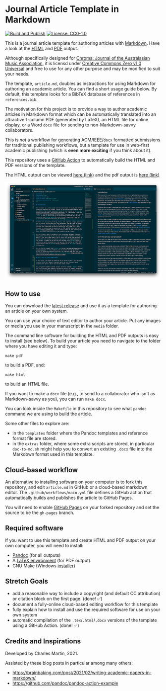 # Journal Article Template in Markdown

[![Build and Publish](https://github.com/cpmpercussion/chroma-template/actions/workflows/main.yml/badge.svg)](https://github.com/cpmpercussion/chroma-template/actions/workflows/main.yml)
[![License: CC0-1.0](https://img.shields.io/badge/License-CC0_1.0-lightgrey.svg)](http://creativecommons.org/publicdomain/zero/1.0/)

This is a journal article template for authoring articles with [Markdown](https://en.wikipedia.org/wiki/Markdown). Have a look at the [HTML](https://cpmpercussion.github.io/chroma-template/) and [PDF](https://cpmpercussion.github.io/chroma-template/article.pdf) output.

Although specifically designed for [Chroma: Journal of the Australasian Music Association](https://computermusic.org.au/journal/), it is licensd under [Creative Commons Zero v1.0 Universal](http://creativecommons.org/publicdomain/zero/1.0/) and free to use for any other purpose and may be modified to suit your needs.

The template, `article.md`, doubles as instructions for using Markdown for authoring an academic article. You can find a short usage guide below. By default, this template looks for a BibTeX database of references in `references.bib`.

The motivation for this project is to provide a way to author academic articles in Markdown format which can be automatically translated into an attractive 1-column PDF (generated by LaTeX), an HTML file for online display, or a Word `docx` file for sending to non-Markdown-savvy collaborators.

This is _not_ a workflow for generating ACM/IEEE/`docx` formatted submissions for traditional publishing workflows, but a template for use in web-first academic publishing (which is **even more exciting** if you think about it).

This repository uses a [GitHub Action](https://docs.github.com/en/actions) to automatically build the HTML and PDF versions of the template.

The HTML output can be viewed [here (link)](https://cpmpercussion.github.io/chroma-template/) and the pdf output is [here (link)](https://cpmpercussion.github.io/chroma-template/article.pdf)

![A picture of the template being edited in VSCode](media/markdown-editing.png?raw=true "Editing the article and viewing preview output.")

## How to use

You can download the [latest release](https://github.com/cpmpercussion/chroma-template/releases) and use it as a template for authoring an article on your own system.

You can use your choice of text editor to author your article. Put any images or media you use in your manuscript in the `media` folder.

The command line software for building the HTML and PDF outputs is easy to install (see below). To build your article you need to navigate to the folder where you have editing it and type:
```
make pdf
```
to build a PDF, and:
```
make html
```
to build an HTML file.

If you want to make a `docx` file (e.g., to send to a collaborator who isn't as Markdown-savvy as you), you can run `make docx`.

You can look inside the `Makefile` in this repository to see what `pandoc` command we are using to build the article.

Some other files to explore are:

- in the `templates` folder where the Pandoc templates and reference format file are stored.
- in the `extras` folder, where some extra scripts are stored, in particular `doc-to-md.sh` might help you to convert an existing `.docx` file into the Markdown format used in this template.

## Cloud-based workflow

An alternative to installing software on your computer is to fork this repository, and edit `article.md` in GitHub or a cloud-based markdown editor. The `.github/workflows/main.yml` file defines a GitHub action that automatically builds and publishes the article to GitHub Pages. 

You will need to enable [GitHub Pages](https://pages.github.com) on your forked repository and set the source to be the `gh-pages` branch.

## Required software

If you want to use this template and create HTML and PDF output on your own computer, you will need to install:

- [Pandoc](https://pandoc.org) (for all outputs)
- A [LaTeX environment](https://www.latex-project.org/get/) (for PDF output).
- GNU Make (Windows [installer](http://gnuwin32.sourceforge.net/packages/make.htm))

## Stretch Goals

- add a reasonable way to include a copyright (and default CC attribution) or citation block on the first page. (done! ✅)
- document a fully-online cloud-based editing workflow for this template
- fully explain how to install and use the required software for use on your own system
- automatic compilation of the `.tex`/`.html`/`.docx` versions of the template using a GitHub Action. (done! ✅)

## Credits and Inspirations

Developed by Charles Martin, 2021.

Assisted by these blog posts in particular among many others:

- <https://brainbaking.com/post/2021/02/writing-academic-papers-in-markdown/>
- <https://github.com/pandoc/pandoc-action-example>
